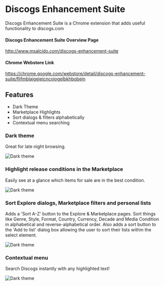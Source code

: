 # Discogs Enhancement Suite
Discogs Enhancement Suite is a Chrome extension that adds useful functionality to discogs.com

#### Discogs Enhancement Suite Overview Page
<http://www.msalcido.com/discogs-enhancement-suite>

#### Chrome Webstore Link
<https://chrome.google.com/webstore/detail/discogs-enhancement-suite/fljfmblajgejeicncojogelbkhbobejn>

## Features
* Dark Theme
* Marketplace Highlights
* Sort dialogs & filters alphabetically
* Contextual menu searching

### Dark theme
Great for late night browsing.

![Dark theme](http://www.msalcido.com/discogs-enhancement-suite/fancypants/chrome-shots/dark-theme.png?raw=true "Dark theme preview")


### Highlight release conditions in the Marketplace
Easily see at a glance which items for sale are in the best condition. 

![Dark theme](http://www.msalcido.com/discogs-enhancement-suite/fancypants/chrome-shots/marketplace-highlights.png?raw=true "Marketplace Highlights preview")

### Sort Explore dialogs, Marketplace filters and personal lists
Adds a 'Sort A-Z' button to the Explore & Marketplace pages. Sort things like Genre, Style, Format, Country, Currency, Decade and Media Condition in alphabetical and reverse-alphabetical order. Also adds a sort button to the 'Add to list' dialog box allowing the user to sort their lists within the select element.

![Dark theme](http://www.msalcido.com/discogs-enhancement-suite/fancypants/chrome-shots/sort-buttons.png?raw=true "Sorting preview")

### Contextual menu
Search Discogs instantly with any highlighted text!

![Dark theme](http://www.msalcido.com/discogs-enhancement-suite/fancypants/chrome-shots/contextual-menu.png?raw=true "Contextual menu preview")
